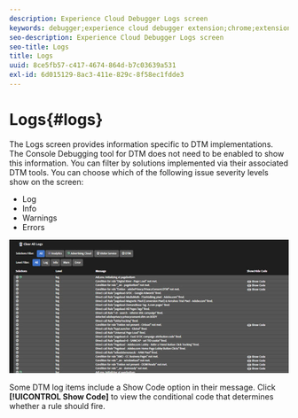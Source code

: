 ```yaml
---
description: Experience Cloud Debugger Logs screen
keywords: debugger;experience cloud debugger extension;chrome;extension;logs
seo-description: Experience Cloud Debugger Logs screen
seo-title: Logs
title: Logs
uuid: 8ce5fb57-c417-4674-864d-b7c03639a531
exl-id: 6d015129-8ac3-411e-829c-8f58ec1fdde3
---
```

# Logs{#logs}

The Logs screen provides information specific to DTM implementations. The Console Debugging tool for DTM does not need to be enabled to show this information. You can filter by solutions implemented via their associated DTM tools. You can choose which of the following issue severity levels show on the screen:

* Log 
* Info 
* Warnings 
* Errors

![](assets/logs.jpg)

Some DTM log items include a Show Code option in their message. Click **[!UICONTROL Show Code]** to view the conditional code that determines whether a rule should fire.

